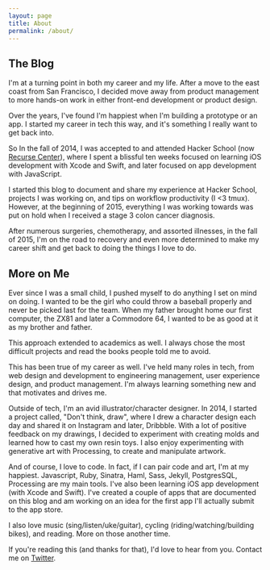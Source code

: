 ```yaml
---
layout: page
title: About
permalink: /about/
---
```


The Blog
--------

I'm at a turning point in both my career and my life. After a move to the east coast from San Francisco, I decided move away from product management to more hands-on work in either front-end development or product design.

Over the years, I've found I'm happiest when I'm building a prototype or an app. I started my career in tech this way, and it's something I really want to get back into.

So In the fall of 2014, I was accepted to and attended Hacker School (now [Recurse Center](https://www.recurse.com)), where I spent a blissful ten weeks focused on learning iOS development with Xcode and Swift, and later focused on app development with JavaScript.

I started this blog to document and share my experience at Hacker School, projects I was working on, and tips on workflow productivity (I <3 tmux). However, at the beginning of 2015, everything I was working towards was put on hold when I received a stage 3 colon cancer diagnosis.

After numerous surgeries, chemotherapy, and assorted illnesses, in the fall of 2015, I'm on the road to recovery and even more determined to make my career shift and get back to doing the things I love to do.

More on Me
----------

Ever since I was a small child, I pushed myself to do anything I set on mind on doing. I wanted to be the girl who could throw a baseball properly and never be picked last for the team. When my father brought home our first computer, the ZX81 and later a Commodore 64, I wanted to be as good at it as my brother and father.

This approach extended to academics as well. I always chose the most difficult projects and read the books people told me to avoid.

This has been true of my career as well. I've held many roles in tech, from web design and development to engineering management, user experience design, and product management. I'm always learning something new and that motivates and drives me.

Outside of tech, I'm an avid illustrator/character designer. In 2014, I started a project called, "Don't think, draw", where I drew a character design each day and shared it on Instagram and later, Dribbble. With a lot of positive feedback on my drawings, I decided to experiment with creating molds and learned how to cast my own resin toys. I also enjoy experimenting with generative art with Processing, to create and manipulate artwork.

And of course, I love to code. In fact, if I can pair code and art, I'm at my happiest. Javascript, Ruby, Sinatra, Haml, Sass, Jekyll, PostgresSQL, Processing are my main tools. I've also been learning iOS app development (with Xcode and Swift). I've created a couple of apps that are documented on this blog and am working on an idea for the first app I'll actually submit to the app store.

I also love music (sing/listen/uke/guitar), cycling (riding/watching/building bikes), and reading. More on those another time.

If you're reading this (and thanks for that), I'd love to hear from you. Contact me on [Twitter](https://twitter.com/ursooperduper).
